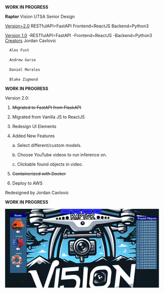 **WORK IN PROGRESS**

**Raptor** Vision UTSA Senior Design

<ins>Version=2.0</ins>
  RESTfulAPI=FastAPI
  Frontend=ReactJS
  Backend=Python3

<ins>Version 1.0</ins>
  -RESTfulAPI=FastAPI
  -Frontend=ReactJS
  -Backend=Python3
    <ins>Creators</ins>
      Jordan Cavlovic
      
      Alex Fust
      
      Andrew Garza
      
      Daniel Morales
      
      Blake Zigmond
      
  
**WORK IN PROGRESS**

Version 2.0:
1. ~~Migrated to FastAPI from FlaskAPI~~
2. Migrated from Vanilla JS to ReactJS
3. Redesign UI Elements
5. Added New Features

   
    a. Select different/custom models.
  
    b. Choose YouTube videos to run inference on.
  
    c. Clickable found objects in video.
  
6. ~~Containerized with Docker~~
7. Deploy to AWS

Redesigned by Jordan Cavlovic

**WORK IN PROGRESS**

![Alt text](https://github.com/Jcavlovic/raptorv2/blob/master/raptor%20preview.png?raw=true "Title")

